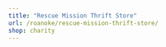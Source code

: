 ```yaml
---
title: "Rescue Mission Thrift Store"
url: /roanoke/rescue-mission-thrift-store/
shop: charity
---
```

